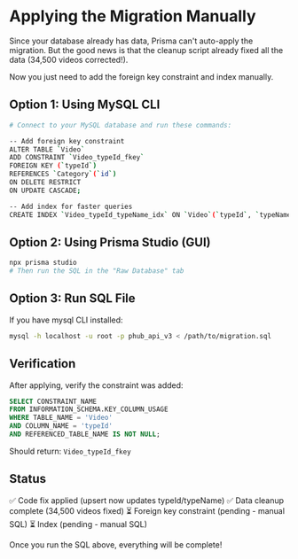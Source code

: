 # Applying the Migration Manually

Since your database already has data, Prisma can't auto-apply the migration. But the good news is that the cleanup script already fixed all the data (34,500 videos corrected!).

Now you just need to add the foreign key constraint and index manually.

## Option 1: Using MySQL CLI

```bash
# Connect to your MySQL database and run these commands:

-- Add foreign key constraint
ALTER TABLE `Video`
ADD CONSTRAINT `Video_typeId_fkey`
FOREIGN KEY (`typeId`)
REFERENCES `Category`(`id`)
ON DELETE RESTRICT
ON UPDATE CASCADE;

-- Add index for faster queries
CREATE INDEX `Video_typeId_typeName_idx` ON `Video`(`typeId`, `typeName`);
```

## Option 2: Using Prisma Studio (GUI)

```bash
npx prisma studio
# Then run the SQL in the "Raw Database" tab
```

## Option 3: Run SQL File

If you have mysql CLI installed:

```bash
mysql -h localhost -u root -p phub_api_v3 < /path/to/migration.sql
```

## Verification

After applying, verify the constraint was added:

```sql
SELECT CONSTRAINT_NAME
FROM INFORMATION_SCHEMA.KEY_COLUMN_USAGE
WHERE TABLE_NAME = 'Video'
AND COLUMN_NAME = 'typeId'
AND REFERENCED_TABLE_NAME IS NOT NULL;
```

Should return: `Video_typeId_fkey`

## Status

✅ Code fix applied (upsert now updates typeId/typeName)
✅ Data cleanup complete (34,500 videos fixed)
⏳ Foreign key constraint (pending - manual SQL)
⏳ Index (pending - manual SQL)

Once you run the SQL above, everything will be complete!
